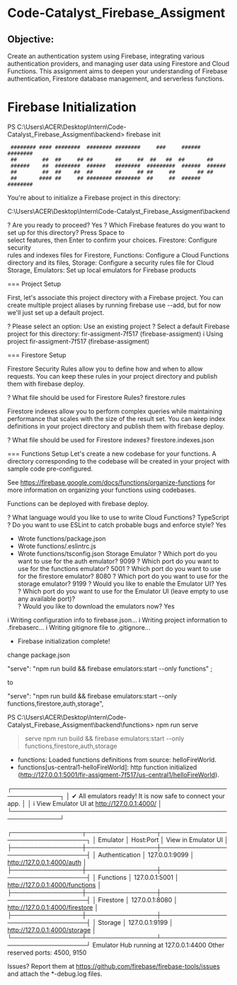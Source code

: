 # Code-Catalyst_Firebase_Assigment
## **Objective:**

Create an authentication system using Firebase, integrating various authentication providers, and managing user data using Firestore and Cloud Functions. This assignment aims to deepen your understanding of Firebase authentication, Firestore database management, and serverless functions.

# Firebase Initialization
PS C:\Users\ACER\Desktop\Intern\Code-Catalyst_Firebase_Assigment\backend> firebase init

     ######## #### ########  ######## ########     ###     ######  ########
     ##        ##  ##     ## ##       ##     ##  ##   ##  ##       ##
     ######    ##  ########  ######   ########  #########  ######  ######
     ##        ##  ##    ##  ##       ##     ## ##     ##       ## ##
     ##       #### ##     ## ######## ########  ##     ##  ######  ########

You're about to initialize a Firebase project in this directory:

  C:\Users\ACER\Desktop\Intern\Code-Catalyst_Firebase_Assigment\backend

? Are you ready to proceed? Yes
? Which Firebase features do you want to set up for this directory? Press Space to   
select features, then Enter to confirm your choices. Firestore: Configure security   
rules and indexes files for Firestore, Functions: Configure a Cloud Functions        
directory and its files, Storage: Configure a security rules file for Cloud Storage, 
Emulators: Set up local emulators for Firebase products

=== Project Setup

First, let's associate this project directory with a Firebase project.
You can create multiple project aliases by running firebase use --add,
but for now we'll just set up a default project.

? Please select an option: Use an existing project
? Select a default Firebase project for this directory: fir-assigment-7f517
(firebase-assigment)
i  Using project fir-assigment-7f517 (firebase-assigment)

=== Firestore Setup

Firestore Security Rules allow you to define how and when to allow
requests. You can keep these rules in your project directory
and publish them with firebase deploy.

? What file should be used for Firestore Rules? firestore.rules

Firestore indexes allow you to perform complex queries while
maintaining performance that scales with the size of the result
set. You can keep index definitions in your project directory
and publish them with firebase deploy.

? What file should be used for Firestore indexes? firestore.indexes.json

=== Functions Setup
Let's create a new codebase for your functions.
A directory corresponding to the codebase will be created in your project
with sample code pre-configured.

See https://firebase.google.com/docs/functions/organize-functions for
more information on organizing your functions using codebases.

Functions can be deployed with firebase deploy.

? What language would you like to use to write Cloud Functions? TypeScript
? Do you want to use ESLint to catch probable bugs and enforce style? Yes
+  Wrote functions/package.json
+  Wrote functions/.eslintrc.js
+  Wrote functions/tsconfig.json
 Storage Emulator
? Which port do you want to use for the auth emulator? 9099
? Which port do you want to use for the functions emulator? 5001
? Which port do you want to use for the firestore emulator? 8080
? Which port do you want to use for the storage emulator? 9199
? Would you like to enable the Emulator UI? Yes
? Which port do you want to use for the Emulator UI (leave empty to use any available port)?   
? Would you like to download the emulators now? Yes

i  Writing configuration info to firebase.json...
i  Writing project information to .firebaserc...
i  Writing gitignore file to .gitignore...

+  Firebase initialization complete!
  
change package.json

"serve": "npm run build && firebase emulators:start --only functions" ;

to

"serve": "npm run build && firebase emulators:start --only functions,firestore,auth,storage",

PS C:\Users\ACER\Desktop\Intern\Code-Catalyst_Firebase_Assigment\backend\functions>          npm run serve

> serve
> npm run build && firebase emulators:start --only functions,firestore,auth,storage

+  functions: Loaded functions definitions from source: helloFireWorld.
+  functions[us-central1-helloFireWorld]: http function initialized (http://127.0.0.1:5001/fir-assigment-7f517/us-central1/helloFireWorld).

┌─────────────────────────────────────────────────────────────┐
│ ✔  All emulators ready! It is now safe to connect your app. │
│ i  View Emulator UI at http://127.0.0.1:4000/               │
└─────────────────────────────────────────────────────────────┘

┌────────────────┬────────────────┬─────────────────────────────────┐
│ Emulator       │ Host:Port      │ View in Emulator UI             │
├────────────────┼────────────────┼─────────────────────────────────┤
│ Authentication │ 127.0.0.1:9099 │ http://127.0.0.1:4000/auth      │
├────────────────┼────────────────┼─────────────────────────────────┤
│ Functions      │ 127.0.0.1:5001 │ http://127.0.0.1:4000/functions │
├────────────────┼────────────────┼─────────────────────────────────┤
│ Firestore      │ 127.0.0.1:8080 │ http://127.0.0.1:4000/firestore │
├────────────────┼────────────────┼─────────────────────────────────┤
│ Storage        │ 127.0.0.1:9199 │ http://127.0.0.1:4000/storage   │
└────────────────┴────────────────┴─────────────────────────────────┘
  Emulator Hub running at 127.0.0.1:4400
  Other reserved ports: 4500, 9150

Issues? Report them at https://github.com/firebase/firebase-tools/issues and attach the *-debug.log files.
